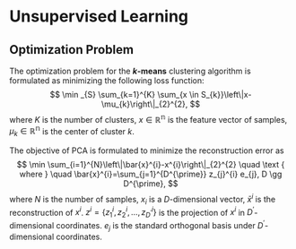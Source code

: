 # Unsupervised Learning





## Optimization Problem



The optimization problem for the **$k$-means** clustering algorithm is formulated as minimizing the following loss function:
$$
\min _{S} \sum_{k=1}^{K} \sum_{x \in S_{k}}\left\|x-\mu_{k}\right\|_{2}^{2},
$$
where $K$ is the number of clusters, $x \in \mathbb{R^n}$ is the feature vector of samples, $\mu_k \in \mathbb{R^n}$ is the center of cluster $k$.



The objective of PCA is formulated to minimize the reconstruction error as
$$
\min \sum_{i=1}^{N}\left\|\bar{x}^{i}-x^{i}\right\|_{2}^{2} \quad \text { where } \quad \bar{x}^{i}=\sum_{j=1}^{D^{\prime}} z_{j}^{i} e_{j}, D \gg D^{\prime},
$$
where $N$ is the number of samples, $x_i$ is a $D$-dimensional vector, $\bar{x}^i$ is the reconstruction of $x^i$. $z^i = \{z_1^i, z_2^i, \dots, z_{D^\prime}^i\}$ is the projection of $x^i$ in $D^\prime$-dimensional coordinates. $e_j$ is the standard orthogonal basis under $D^\prime$-dimensional coordinates.



